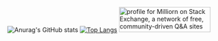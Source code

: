 ![Anurag's GitHub stats](https://github-readme-stats.vercel.app/api?username=milliorn&theme=nord&show_icons=true)
[![Top Langs](https://github-readme-stats.vercel.app/api/top-langs/?username=milliorn&layout=compact&langs_count=10&theme=nord)](https://github.com/anuraghazra/github-readme-stats)
<a href="https://stackexchange.com/users/16587671"><img src="https://stackexchange.com/users/flair/16587671.png" width="208" height="58" alt="profile for Milliorn on Stack Exchange, a network of free, community-driven Q&amp;A sites" title="profile for Milliorn on Stack Exchange, a network of free, community-driven Q&amp;A sites"></a>
